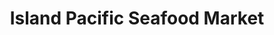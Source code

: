 ---
title: "Island Pacific Seafood Market"
url: /national-city/island-pacific-seafood-market/
shop: Supermarkt
---